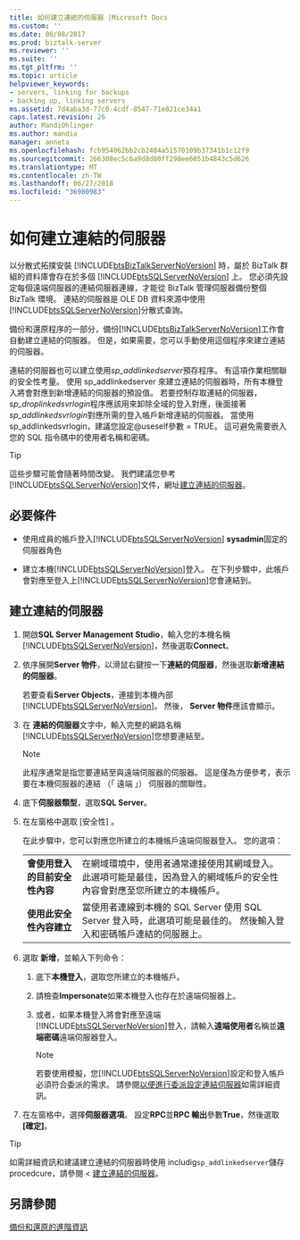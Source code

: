 ```yaml
---
title: 如何建立連結的伺服器 |Microsoft Docs
ms.custom: ''
ms.date: 06/08/2017
ms.prod: biztalk-server
ms.reviewer: ''
ms.suite: ''
ms.tgt_pltfrm: ''
ms.topic: article
helpviewer_keywords:
- servers, linking for backups
- backing up, linking servers
ms.assetid: 7d4aba3d-77c0-4cdf-8547-71e821ce34a1
caps.latest.revision: 26
author: MandiOhlinger
ms.author: mandia
manager: anneta
ms.openlocfilehash: fcb954062bb2cb2484a51570109b37341b1c12f9
ms.sourcegitcommit: 266308ec5c6a9d8d80ff298ee6051b4843c5d626
ms.translationtype: MT
ms.contentlocale: zh-TW
ms.lasthandoff: 06/27/2018
ms.locfileid: "36980983"
---
```

# <a name="how-to-create-a-linked-server"></a>如何建立連結的伺服器
以分散式拓撲安裝 [!INCLUDE[btsBizTalkServerNoVersion](../includes/btsbiztalkservernoversion-md.md)] 時，屬於 BizTalk 群組的資料庫會存在於多個 [!INCLUDE[btsSQLServerNoVersion](../includes/btssqlservernoversion-md.md)] 上。 您必須先設定每個遠端伺服器的連結伺服器連線，才能從 BizTalk 管理伺服器備份整個 BizTalk 環境。 連結的伺服器是 OLE DB 資料來源中使用[!INCLUDE[btsSQLServerNoVersion](../includes/btssqlservernoversion-md.md)]分散式查詢。  
  
 備份和還原程序的一部分，備份[!INCLUDE[btsBizTalkServerNoVersion](../includes/btsbiztalkservernoversion-md.md)]工作會自動建立連結的伺服器。 但是，如果需要，您可以手動使用這個程序來建立連結的伺服器。  
  
 連結的伺服器也可以建立使用*sp_addlinkedserver*預存程序。 有這項作業相關聯的安全性考量。 使用 sp_addlinkedserver 來建立連結的伺服器時，所有本機登入將會對應到新增連結的伺服器的預設值。 若要控制存取連結的伺服器， *sp_droplinkedsvrlogin*程序應該用來卸除全域的登入對應，後面接著*sp_addlinkedsvrlogin*對應所需的登入帳戶新增連結的伺服器。 當使用 sp_addlinkedsvrlogin，建議您設定@useself參數 = TRUE。 這可避免需要嵌入您的 SQL 指令碼中的使用者名稱和密碼。  

> [!TIP]
> 這些步驟可能會隨著時間改變。 我們建議您參考[!INCLUDE[btsSQLServerNoVersion](../includes/btssqlservernoversion-md.md)]文件，網址[建立連結的伺服器](https://docs.microsoft.com/sql/relational-databases/linked-servers/create-linked-servers-sql-server-database-engine)。
  
## <a name="prerequisites"></a>必要條件  
  
- 使用成員的帳戶登入[!INCLUDE[btsSQLServerNoVersion](../includes/btssqlservernoversion-md.md)] **sysadmin**固定的伺服器角色  
  
- 建立本機[!INCLUDE[btsSQLServerNoVersion](../includes/btssqlservernoversion-md.md)]登入。 在下列步驟中，此帳戶會對應至登入上[!INCLUDE[btsSQLServerNoVersion](../includes/btssqlservernoversion-md.md)]您會連結到。 
  
## <a name="create-a-linked-server"></a>建立連結的伺服器
  
1. 開啟**SQL Server Management Studio**，輸入您的本機名稱[!INCLUDE[btsSQLServerNoVersion](../includes/btssqlservernoversion-md.md)]，然後選取**Connect**。  
  
2. 依序展開**Server 物件**，以滑鼠右鍵按一下**連結的伺服器**，然後選取**新增連結的伺服器**。  

   若要查看**Server Objects**，連接到本機內部[!INCLUDE[btsSQLServerNoVersion](../includes/btssqlservernoversion-md.md)]。 然後， **Server 物件**應該會顯示。
  
3. 在 **連結的伺服器**文字中，輸入完整的網路名稱[!INCLUDE[btsSQLServerNoVersion](../includes/btssqlservernoversion-md.md)]您想要連結至。  
  
   > [!NOTE]
   >  此程序通常是指您要連結至與遠端伺服器的伺服器。 這是僅為方便參考，表示要在本機伺服器的連結 （「 遠端 」） 伺服器的關聯性。  
  
4. 底下**伺服器類型**，選取**SQL Server**。  
  
5. 在左窗格中選取 [安全性] 。 

   在此步驟中，您可以對應您所建立的本機帳戶遠端伺服器登入。 您的選項： 
    
   | | | 
   |---|---|
   | **會使用登入的目前安全性內容** | 在網域環境中，使用者通常連接使用其網域登入。 此選項可能是最佳，因為登入的網域帳戶的安全性內容會對應至您所建立的本機帳戶。|
   | **使用此安全性內容建立** | 當使用者連線到本機的 SQL Server 使用 SQL Server 登入時，此選項可能是最佳的。 然後輸入登入和密碼帳戶連結的伺服器上。 |


6. 選取 **新增**，並輸入下列命令： 

   1. 底下**本機登入**，選取您所建立的本機帳戶。 
   2. 請檢查**Impersonate**如果本機登入也存在於遠端伺服器上。 
   3. 或者，如果本機登入將會對應至遠端[!INCLUDE[btsSQLServerNoVersion](../includes/btssqlservernoversion-md.md)]登入，請輸入**遠端使用者**名稱並**遠端密碼**遠端伺服器登入。  
  
      > [!NOTE]
      >  若要使用模擬，您[!INCLUDE[btsSQLServerNoVersion](../includes/btssqlservernoversion-md.md)]設定和登入帳戶必須符合委派的需求。 請參閱[以便進行委派設定連結伺服器](https://msdn.microsoft.com/library/ms189580.aspx)如需詳細資訊。  

7. 在左窗格中，選擇**伺服器選項**。 設定**RPC**並**RPC 輸出**參數**True**，然後選取 **[確定]**。 
 
> [!TIP]
> 如需詳細資訊和建議建立連結的伺服器時使用 includig`sp_addlinkedserver`儲存 procedcure，請參閱 <<c2> [ 建立連結的伺服器](https://docs.microsoft.com/sql/relational-databases/linked-servers/create-linked-servers-sql-server-database-engine)。

  
## <a name="see-also"></a>另請參閱  
 [備份和還原的進階資訊](../core/advanced-information-about-backup-and-restore1.md)